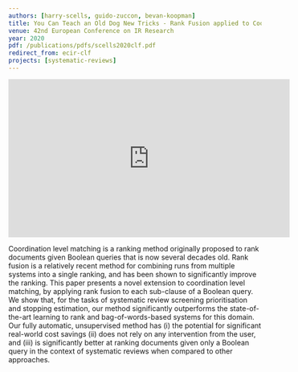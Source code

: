 ```yaml
---
authors: [harry-scells, guido-zuccon, bevan-koopman]
title: You Can Teach an Old Dog New Tricks - Rank Fusion applied to Coordination Level Matching for Ranking in Systematic Reviews
venue: 42nd European Conference on IR Research
year: 2020
pdf: /publications/pdfs/scells2020clf.pdf
redirect_from: ecir-clf
projects: [systematic-reviews] 
---
```


<iframe width="560" height="315" src="https://www.youtube.com/embed/wp5SvapN7zs" frameborder="0" allow="accelerometer; autoplay; encrypted-media; gyroscope; picture-in-picture" allowfullscreen></iframe>

Coordination level matching is a ranking method originally proposed to rank documents given Boolean queries that is now several decades old.
Rank fusion is a relatively recent method for combining runs from multiple systems into a single ranking, and has been shown to significantly improve the ranking.
This paper presents a novel extension to coordination level matching, by applying rank fusion to each sub-clause of a Boolean query.
We show that, for the tasks of systematic review screening prioritisation and stopping estimation, our method significantly outperforms the state-of-the-art learning to rank and bag-of-words-based systems for this domain.
Our fully automatic, unsupervised method has (i) the potential for significant real-world cost savings (ii) does not rely on any intervention from the user, and (iii) is significantly better at ranking documents given only a Boolean query in the context of systematic reviews when compared to other approaches.
